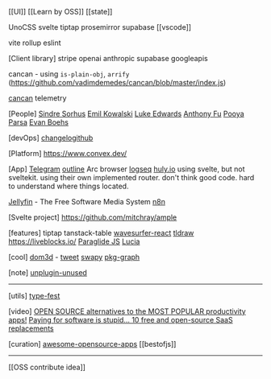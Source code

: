 [[UI]]
[[Learn by OSS]]
[[state]]

UnoCSS
svelte
tiptap
prosemirror
supabase
[[vscode]]

vite
rollup
eslint

[Client library]
stripe
openai
anthropic
supabase
googleapis


cancan - using `is-plain-obj`, `arrify` (https://github.com/vadimdemedes/cancan/blob/master/index.js) 

[cancan](https://github.com/vadimdemedes/cancan)
telemetry


[People]
[Sindre Sorhus](https://sindresorhus.com/)
[Emil Kowalski](https://emilkowal.ski/)
[Luke Edwards](https://github.com/lukeed)
[Anthony Fu](https://github.com/antfu)
[Pooya Parsa](https://github.com/pi0)
[Evan Boehs](https://github.com/boehs)


[devOps]
[changelogithub](https://github.com/antfu/changelogithub)


[Platform]
https://www.convex.dev/



[App]
[Telegram](https://telegram.org/)
[outline](https://github.com/outline/outline)
Arc browser
[logseq](https://github.com/logseq/logseq)
[huly.io](https://github.com/hcengineering/platform)
	using	svelte, but not sveltekit. using their own implemented router. don't think good code. hard to understand where things located.

[Jellyfin](https://jellyfin.org/) - The Free Software Media System
[n8n](https://github.com/n8n-io/n8n)


[Svelte project]
https://github.com/mitchray/ample


[features]
tiptap
tanstack-table
[wavesurfer-react](https://github.com/katspaugh/wavesurfer-react)
[tldraw](https://github.com/tldraw/tldraw)
https://liveblocks.io/
[Paraglide JS](https://inlang.com/m/gerre34r/library-inlang-paraglideJs)
[Lucia](https://lucia-auth.com/)


[cool]
[dom3d](https://github.com/OrionReed/dom3d) - [tweet](https://x.com/OrionReedOne/status/1772934478421188620)
[swapy](https://github.com/TahaSh/swapy)
[pkg-graph](https://pkg-graph.info/)

[note]
[unplugin-unused](https://github.com/unplugin/unplugin-unused)



---
[utils]
[type-fest](https://github.com/sindresorhus/type-fest)


[video]
[OPEN SOURCE alternatives to the MOST POPULAR productivity apps!](https://youtu.be/P8accXNcwjs?si=4pzfloUz-jywfvut)
[Paying for software is stupid… 10 free and open-source SaaS replacements](https://www.youtube.com/watch?v=e5dhaQm_J6U)


[curation]
[awesome-opensource-apps](https://github.com/unicodeveloper/awesome-opensource-apps)
[[bestofjs]]

___
[[OSS contribute idea]]
